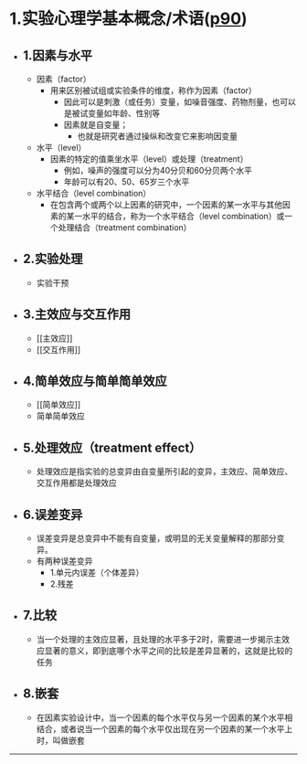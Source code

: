 # 1.实验心理学基本概念/术语([p90](zotero://open-pdf/library/items/DYZBXYZ6?page=90&annotation=67V9BETX))

- ## 1.因素与水平
	- 因素（factor）
		- 用来区别被试组或实验条件的维度，称作为因素（factor）
			- 因此可以是刺激（或任务）变量，如噪音强度、药物剂量，也可以是被试变量如年龄、性别等
			- 因素就是自变量；
				- 也就是研究者通过操纵和改变它来影响因变量
	- 水平（level）
		- 因素的特定的值乘坐水平（level）或处理（treatment）
			- 例如，噪声的强度可以分为40分贝和60分贝两个水平
			- 年龄可以有20、50、65岁三个水平
	- 水平结合（level combination）
		- 在包含两个或两个以上因素的研究中，一个因素的某一水平与其他因素的某一水平的结合，称为一个水平结合（level combination）或一个处理结合（treatment combination）
- ## 2.实验处理
	- 实验干预
- ## 3.主效应与交互作用
	- [[主效应]]
	- [[交互作用]]
- ## 4.简单效应与简单简单效应
	- [[简单效应]]
	- 简单简单效应
- ## 5.处理效应（treatment effect）
	- 处理效应是指实验的总变异由自变量所引起的变异，主效应、简单效应、交互作用都是处理效应
- ## 6.误差变异
	- 误差变异是总变异中不能有自变量，或明显的无关变量解释的那部分变异。
	- 有两种误差变异
		- 1.单元内误差（个体差异）
		- 2.残差
- ## 7.比较
	- 当一个处理的主效应显著，且处理的水平多于2时，需要进一步揭示主效应显著的意义，即到底哪个水平之间的比较是差异显著的，这就是比较的任务
- ## 8.嵌套
	- 在因素实验设计中，当一个因素的每个水平仅与另一个因素的某个水平相结合，或者说当一个因素的每个水平仅出现在另一个因素的某一个水平上时，叫做嵌套
------